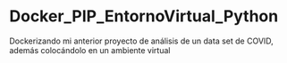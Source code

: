 # Docker_PIP_EntornoVirtual_Python
Dockerizando mi anterior proyecto de análisis de un data set de COVID, además colocándolo en un ambiente virtual
